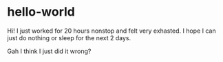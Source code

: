 # hello-world





Hi! I just worked for 20 hours nonstop and felt very exhasted. I hope I can just do nothing or sleep for the next 2 days.


Gah I think I just did it wrong?
